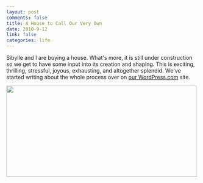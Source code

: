 ```yaml
--- 
layout: post
comments: false
title: A House to Call Our Very Own
date: 2010-9-12
link: false
categories: life
---
```

Sibylle and I are buying a house. What's more, it is still under construction so we get to have some input into its creation and shaping. This is exciting, thrilling, stressful, joyous, exhausting, and altogether splendid. We've started writing about the whole process over on <a title="Our Journey" href="http://sibylleandmark.wordpress.com" target="_blank">our WordPress.com</a> site.

<a href="http://zanshin.net/wp-content/uploads/2010/09/1009-lausac-front-elevation.jpg"><img class="aligncenter size-full wp-image-2403" title="1009 lausac front elevation" src="http://zanshin.net/wp-content/uploads/2010/09/1009-lausac-front-elevation.jpg" alt="" width="499" height="239" /></a>
